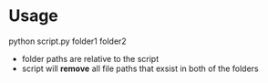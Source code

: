# Usage
python script.py folder1 folder2

* folder paths are relative to the script
* script will **remove** all file paths that exsist in both of the folders
